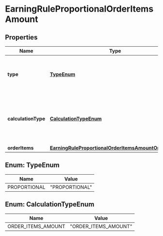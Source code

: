 

# EarningRuleProportionalOrderItemsAmount


## Properties

| Name | Type | Description | Notes |
|------------ | ------------- | ------------- | -------------|
|**type** | [**TypeEnum**](#TypeEnum) | Defines how the points will be added to the loyalty card.PROPORTIONAL adds points based on a pre-defined ratio. |  |
|**calculationType** | [**CalculationTypeEnum**](#CalculationTypeEnum) | ORDER_ITEMS_AMOUNT; Pre-discount amount spent on items defined in the order_items.amount.object &amp; .id (X points for every Y spent on items excluding discounts) |  |
|**orderItems** | [**EarningRuleProportionalOrderItemsAmountOrderItems**](EarningRuleProportionalOrderItemsAmountOrderItems.md) |  |  |



## Enum: TypeEnum

| Name | Value |
|---- | -----|
| PROPORTIONAL | &quot;PROPORTIONAL&quot; |



## Enum: CalculationTypeEnum

| Name | Value |
|---- | -----|
| ORDER_ITEMS_AMOUNT | &quot;ORDER_ITEMS_AMOUNT&quot; |



